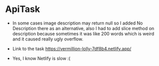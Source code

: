 # ApiTask


- In some cases image description may return null so I added No Description there as an alternative, also I had to add slice method on description because sometimes it was like 200 words which is weird and it caused really ugly overflow.  

- Link to the task https://vermillion-lolly-7df8b4.netlify.app/

- Yes, I know Netlify is slow :(


